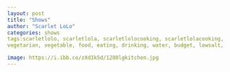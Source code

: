 ```yaml
---
layout: post
title: "Shows"
author: "Scarlet LoLo"
categories: shows
tags:scarletlolo, scarletlola, scarletlolocooking, scarletlolacooking, thescarletlolocookingshow, 
vegetarian, vegetable, food, eating, drinking, water, budget, lowsalt, nosaltadded, nosalt, lowsugar, lowsugarlifestyle, lowsugardiet, naturalweightloss, naturelover, environmentallyfriendly, carbonneutral, health, fooddoctor, healthyrecipes, healthyfood, healthyeating, diabetes, depression, meditation, anthroposophy, rudolfsteiner, biodynamisch, growyourownfood, organic, composting, allotment, compost , recycling, sustainableliving

image: https://i.ibb.co/zXd1k5d/1280lgkitchen.jpg
---
```


